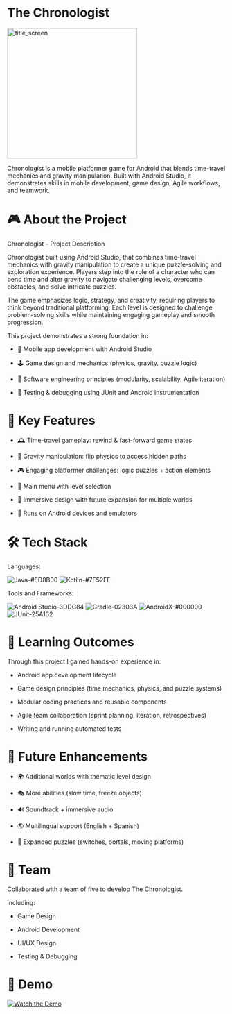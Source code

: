 # The Chronologist

<img width="300" height="300" alt="title_screen" src="https://github.com/user-attachments/assets/11715181-9902-4cbd-8b32-513e81246bce" />

Chronologist is a mobile platformer game for Android that blends time-travel mechanics and gravity manipulation. Built with Android Studio, it demonstrates skills in mobile development, game design, Agile workflows, and teamwork.
# 🎮 About the Project
Chronologist – Project Description

Chronologist built using Android Studio, that combines time-travel mechanics with gravity manipulation to create a unique puzzle-solving and exploration experience. Players step into the role of a character who can bend time and alter gravity to navigate challenging levels, overcome obstacles, and solve intricate puzzles.

The game emphasizes logic, strategy, and creativity, requiring players to think beyond traditional platforming. Each level is designed to challenge problem-solving skills while maintaining engaging gameplay and smooth progression.

This project demonstrates a strong foundation in:

- 📱 Mobile app development with Android Studio

- 🕹️ Game design and mechanics (physics, gravity, puzzle logic)

- 🧩 Software engineering principles (modularity, scalability, Agile iteration)

- 🧪 Testing & debugging using JUnit and Android instrumentation

# 🚀 Key Features
- 🕰️ Time-travel gameplay: rewind & fast-forward game states

- 🌌 Gravity manipulation: flip physics to access hidden paths

- 🎮 Engaging platformer challenges: logic puzzles + action elements

- 📜 Main menu with level selection

- 🎨 Immersive design with future expansion for multiple worlds

- 📱 Runs on Android devices and emulators

# 🛠️ Tech Stack
Languages:

![Java-#ED8B00](https://github.com/user-attachments/assets/23853f49-c9ae-45b6-92a7-257f2a51821f)  ![Kotlin-#7F52FF](https://github.com/user-attachments/assets/1a440e39-32f2-4276-9564-1d57ca476322)

Tools and Frameworks:

![Android Studio-3DDC84](https://github.com/user-attachments/assets/f020b149-395e-48b0-b665-1b84e087a06b) ![Gradle-02303A](https://github.com/user-attachments/assets/b6f837ef-6709-45ad-9872-f129a5f120bd) ![AndroidX-#000000](https://github.com/user-attachments/assets/0631cfb0-8a53-493a-bda3-8f4ec841eb19) ![JUnit-25A162](https://github.com/user-attachments/assets/d31aa90c-03a9-4a1a-9870-94806648a0c4)

# 🎯 Learning Outcomes 
Through this project I gained hands-on experience in:

- Android app development lifecycle

- Game design principles (time mechanics, physics, and puzzle systems)

- Modular coding practices and reusable components

- Agile team collaboration (sprint planning, iteration, retrospectives)

- Writing and running automated tests

# 🚀 Future Enhancements

- 🌍 Additional worlds with thematic level design

- 🎭 More abilities (slow time, freeze objects)

- 🔊 Soundtrack + immersive audio

- 🌎 Multilingual support (English + Spanish)

- 🧩 Expanded puzzles (switches, portals, moving platforms)

# 👥 Team

Collaborated with a team of five to develop The Chronologist. 

including:

- Game Design

- Android Development

- UI/UX Design

- Testing & Debugging


# 🎥 Demo
[![Watch the Demo](https://img.youtube.com/vi/NCyYruz2t68/0.jpg)](https://youtu.be/NCyYruz2t68)


